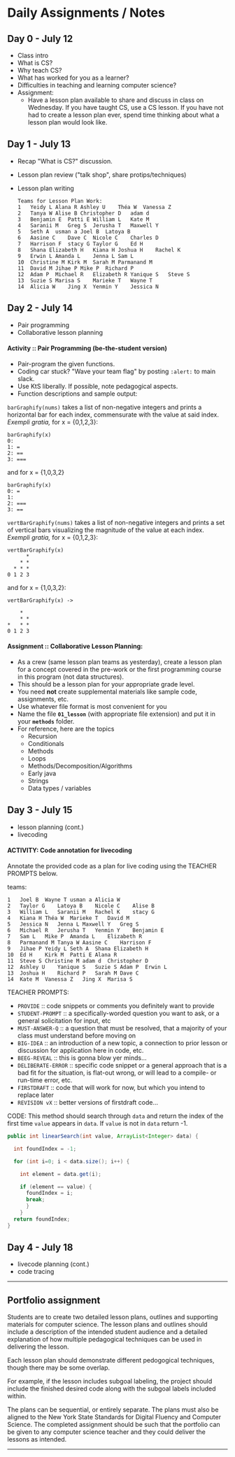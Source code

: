 # Daily Assignments / Notes

## Day 0 - July 12
  * Class intro
  * What is CS?
  * Why teach CS?
  * What has worked for you as a learner?
  * Difficulties in teaching and learning computer science?
  * Assignment:
    - Have a lesson plan available to share and discuss in class on Wednesday. If you have taught CS, use a CS lesson. If you have not had to create a lesson plan ever, spend time thinking about what a lesson plan would look like.


## Day 1 - July 13
  * Recap "What is CS?" discussion.
  * Lesson plan review ("talk shop", share protips/techniques)
  * Lesson plan writing

    ```
    Teams for Lesson Plan Work:
    1	Yeidy L	Alana R	Ashley U	Théa W	Vanessa Z
    2	Tanya W	Alise B	Christopher D	adam d
    3	Benjamin E	Patti E	William L	Kate M
    4	Saranii M	Greg S	Jerusha T	Maxwell Y
    5	Seth A	usman a	Joel B	Latoya B
    6	Aasine C	Dave C	Nicole C	Charles D
    7	Harrison F	stacy G	Taylor G	Ed H
    8	Shana Elizabeth H	Kiana H	Joshua H	Rachel K
    9	Erwin L	Amanda L	Jenna L	Sam L
    10	Christine M	Kirk M	Sarah M	Parmanand M
    11	David M	Jihae P	Mike P	Richard P
    12	Adam P	Michael R	Elizabeth R	Yanique S	Steve S
    13	Suzie S	Marisa S	Marieke T	Wayne T
    14	Alicia W	Jing X	Yenmin Y	Jessica N
    ```


## Day 2 - July 14
  * Pair programming
  * Collaborative lesson planning

#### Activity :: Pair Programming (be-the-student version)
  - Pair-program the given functions.
  - Coding car stuck? "Wave your team flag" by posting `:alert:` to main slack.
  - Use KtS liberally. If possible, note pedagogical aspects.
  - Function descriptions and sample output:

  `barGraphify(nums)` takes a list of non-negative integers and prints a horizontal bar for each index, commensurate with the value at said index. _Exempli gratia,_ for x = {0,1,2,3}:
  ```
  barGraphify(x)
  0:
  1: =
  2: ==
  3: ===
  ```

  and for x = {1,0,3,2}
  ```
  barGraphify(x)
  0: =
  1:
  2: ===
  3: ==
  ```

  `vertBarGraphify(nums)` takes a list of non-negative integers and prints a set of vertical bars visualizing the magnitude of the value at each index. _Exempli gratia,_ for x = {0,1,2,3}:
  ```
  vertBarGraphify(x)
        *
      * *
    * * *
  0 1 2 3
  ```

  and for x = {1,0,3,2}:
  ```
  vertBarGraphify(x) ->

      *
      * *
  *   * *
  0 1 2 3

  ```

#### Assignment :: Collaborative Lesson Planning:
  - As a crew (same lesson plan teams as yesterday), create a lesson plan for a concept covered in the pre-work or the first programming course in this program (not data structures).
  - This should be a lesson plan for your appropriate grade level.
  - You need **not** create supplemental materials like sample code, assignments, etc.
  - Use whatever file format is most convenient for you
  - Name the file **`01_lesson`** (with appropriate file extension) and put it in your **`methods`** folder.
  - For reference, here are the topics
    * Recursion
    * Conditionals
    * Methods
    * Loops
    * Methods/Decomposition/Algorithms
    * Early java
    * Strings
    * Data types / variables


## Day 3 - July 15
  * lesson planning (cont.)
  * livecoding

#### ACTIVITY: Code annotation for livecoding

Annotate the provided code as a plan for live coding using the TEACHER PROMPTS below.

teams:
```
1	Joel B	Wayne T	usman a	Alicia W
2	Taylor G	Latoya B	Nicole C	Alise B
3	William L	Saranii M	Rachel K	stacy G
4	Kiana H	Théa W	Marieke T	David M
5	Jessica N	Jenna L	Maxwell Y	Greg S
6	Michael R	Jerusha T	Yenmin Y	Benjamin E
7	Sam L	Mike P	Amanda L	Elizabeth R
8	Parmanand M	Tanya W	Aasine C	Harrison F
9	Jihae P	Yeidy L	Seth A	Shana Elizabeth H
10	Ed H	Kirk M	Patti E	Alana R
11	Steve S	Christine M	adam d	Christopher D
12	Ashley U	Yanique S	Suzie S	Adam P	Erwin L
13	Joshua H	Richard P	Sarah M	Dave C
14	Kate M	Vanessa Z	Jing X	Marisa S
```

TEACHER PROMPTS:
-  `PROVIDE` :: code snippets or comments you definitely want to provide
-  `STUDENT-PROMPT` :: a specifically-worded question you want to ask, or a general solicitation for input, etc
-  `MUST-ANSWER-Q` :: a question that must be resolved, that a majority of your class must understand before moving on
-  `BIG-IDEA` :: an introduction of a new topic, a connection to prior lesson or discussion for application here in code, etc.
-  `BEEG-REVEAL` :: this is gonna blow yer minds...
-  `DELIBERATE-ERROR` :: specific code snippet or a general approach that is a bad fit for the situation, is flat-out wrong, or will lead to a compile- or run-time error, etc.
-  `FIRSTDRAFT` :: code that will work for now, but which you intend to replace later
-  `REVISION vX` :: better versions of firstdraft code...


CODE:
This method should search through `data` and return the index of the first time `value` appears in `data`. If `value` is not in `data` return -1.
  ```java
  public int linearSearch(int value, ArrayList<Integer> data) {

    int foundIndex = -1;

    for (int i=0; i < data.size(); i++) {

      int element = data.get(i);

      if (element == value) {
        foundIndex = i;
        break;
        }
      }
    return foundIndex;
  }
  ```


## Day 4 - July 18
  * livecode planning (cont.)
  * code tracing


---

## Portfolio assignment

   Students are to create two detailed lesson plans,
   outlines and supporting materials for computer science. The lesson plans and outlines should include a description of the intended student
   audience and a detailed explanation of how multiple pedagogical techniques can be used in delivering the lesson.

   Each lesson plan should demonstrate different pedogogical techniques, though there may be some overlap.

   For example, if the lesson includes subgoal labeling, the project should include the finished desired code along with the subgoal labels included within.

   The plans can be sequential, or entirely separate.
   The plans must also be aligned to the New York State Standards for Digital Fluency and Computer Science.
   The completed assignment should be such that the portfolio can be given to any computer science teacher and they could deliver the lessons as intended.

---
